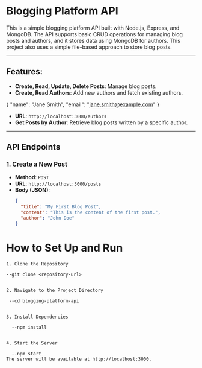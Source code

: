 # Blogging Platform API

This is a simple blogging platform API built with Node.js, Express, and MongoDB. The API supports basic CRUD operations for managing blog posts and authors, and it stores data using MongoDB for authors. This project also uses a simple file-based approach to store blog posts.

---

## Features:
- **Create, Read, Update, Delete Posts**: Manage blog posts.
- **Create, Read Authors**: Add new authors and fetch existing authors.

{
  "name": "Jane Smith",
  "email": "jane.smith@example.com"
}

- **URL**: `http://localhost:3000/authors`
- **Get Posts by Author**: Retrieve blog posts written by a specific author.

---

## **API Endpoints**

### 1. **Create a New Post**
- **Method**: `POST`
- **URL**: `http://localhost:3000/posts`
- **Body (JSON)**:
  ```json
  {
    "title": "My First Blog Post",
    "content": "This is the content of the first post.",
    "author": "John Doe"
  }


# How to Set Up and Run


    1. Clone the Repository

    --git clone <repository-url>


    2. Navigate to the Project Directory

     --cd blogging-platform-api


    3. Install Dependencies

      --npm install


    4. Start the Server

      --npm start
    The server will be available at http://localhost:3000.




